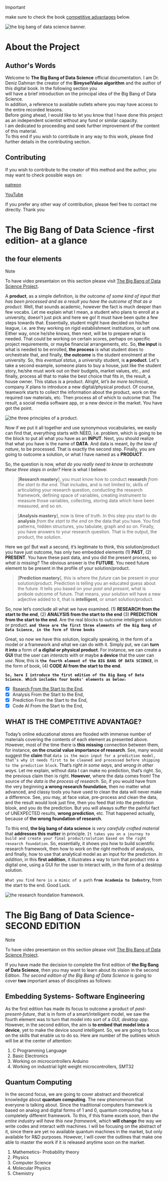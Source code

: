 > [!IMPORTANT] 
> make sure to check the book [competitive advantages](#what-is-the-competitive-advantage) below. 

![the big bang of data science banner.](/assets/cover_page.jpg)
# About the Project
## Author's Words
Welcome to **The Big Bang of Data Science** official documentation. I am Dr. Deniz Dahman 
the creator of the **BireyselValue algorithm** and the author of this digital book. In the following section you  
will have a brief introduction on the principal idea of the Big Bang of Data Science.  
In addition, a reference to available outlets where you may have access to the entire recorded lessons.  
Before going ahead, I would like to let you know that I have done this project as an independent scientist without any fund or similar capacity.  
I am dedicated to proceeding and seek further improvement of the content of this material.  
To this end if you wish to contribute in any way to this work, please find further details in the contributing section.  
  
## Contributing 

If you wish to contribute to the creator of this method and the author, you may want to check possible ways on: 

[patreon](https://patreon.com/user?u=118924481) 

[YouTube](https://www.youtube.com/@dahmansphi) 

If you prefer any other way of contribution, please feel free to contact me directly. Thank you

# The Big Bang of Data Science -first edition- at a glance

## the four elements

> [!NOTE]
> To have video presentaion on this section please visit [The Big Bang of Data Science Project](https://www.youtube.com/channel/UCTy7s6Bvt3OQbHXKBmGi4Hg).


A **product**, as a simple definition, is _the outcome of some kind of input that has been processed and as a result 
you have the outcome of that as a product_. Well, that sounds academic, however the fact is much deeper than few vocabs. 
Let me explain what I mean, a student who plans to enroll at a university, doesn’t just pick and here we go! 
It must have been quite a few steps towards that. Essentially, student might have decided on his/her league, i.e. 
are they working on rigid establishment institutions, or soft one. Either way, once he/she knows, then next, will 
be to prepare what is needed. That could be working on certain scores, perhaps on specific project requirements, 
or maybe financial arrangements, etc. So, **the input** is what is needed to be enrolled, **the process** is what student 
does to orchestrate that, and finally, **the outcome** is the student enrolment at the university. So, this _eventual  status_, 
a university student, is **a product**. Let's take a second example, someone plans to buy a house, just like the 
student story, he/she must work out on their budgets, market values, etc., and finally, process all that to make 
the best choice that fits in, the result, a house owner. This status is a product. Alright, _let’s be more technical_,
company *X* plans to introduce a new digital/physical product. Of course, teamwork starts to collect the information 
about the product, work on the required raw materials, etc. Then process all of which to outcome that. The result, 
a social media software app, or a new device in the market. You have got the point.    

![the three principles of a product.](/assets/input_process_output.gif)

Now if we put it all together and use synonymous vocabularies, we easily can find that, everything starts with NEED, 
i.e. problem, which is going to be the block to put all what you have as an **INPUT**. Next, you should realize that 
what you have is the name of **DATA**. And data is meant, _by the law of nature_, to be processed. That is exactly the 
second step. Finally, you are going to outcome a solution, or what I have named as a **PRODUCT**.  

So, the question is now, _what do you really need to know to orchestrate these three steps in order?_ Here is what I believe: 
> [**Research mastery**], you must know how to conduct **research** _from the start to the end_. That includes, and is not 
limited to, skills of articulating your research question, conducting the research framework, defining space of 
variables, creating instrument to measure those variables, collecting, storing data which have been measured, 
and so on. 
 
> [**Analysis mastery**], now is time of truth. In this step you start to do **analysis** _from the start to the end_ on 
the data that you have. You find patterns, hidden structures, you tabulate, graph and so on. Finally, you have answers 
to your research question. That is the output, the product, the solution.  

Here we go! But wait a second, it’s legitimate to think, this solution/product you have just outcome, has only two embedded elements (1) **PAST**, (2) **PRESENT**. You have these past data, and you did the present process, so _what is missing?_ The obvious answer is the **FUTURE**. You need future element to be present in the profile of your solution/product.  

> [**Prediction mastery**], this is where the _future_ can be present in your solution/product. Prediction is telling you an educated guess about the future. It tells you based on your _past and present_, what is probole outcome of future. That means, your solution will have a new adjective added to it, that is **intelligent**, or smart solution/product.  

So, now let’s conclude all what we have examined. (1) **RESEARCH from the start to the end**, (2) **ANALYSIS from the start to the end** (3) **PREDICTION from the start to the end**. Are the real blocks to outcome intelligent solution or product. 
**`and these are the first three elements of the Big Bang of Data Science, in the form of three books`**

Great, so now we have this solution, logically speaking, in the form of a model or a framework and what we can do with it. Simply put, we can **turn it into** a form of **a digital or physical product**. For instance, we can create a **GUI** that the user can _interacts_ with or maybe **a device** that the user can _use_. Now, this is **`the fourth element of the BIG BANG OF DATA SCIENCE`**, in the form of book, (4) **CODE AI from the start to the end**. 

**``So, here I introduce the first edition of the Big Bang of Data Science. Which includes four books' elements as below:``**


- [x] [Rsearch From the Start to the End](https://github.com/dahmansphi/research_from_start_to_end), 
- [x] Analysis From the Start to the End, 
- [x] Prediction From the Start to the End,
- [x] Code AI From the Start to the End,  

## WHAT IS THE COMPETITIVE ADVANTAGE?
Today’s online educational stores are flooded with immense number of materials covering the contents of each element as presented above. However, most of the time there is **this missing** connection between them, for instance, **on the crucial value importance of research**. See, many would suggest the **claim** that `data is the main input for a prediction model, that’s why it needs first to be cleaned and processed before shipping to the prediction block`. That’s _right in some ways_, and _wrong in other ways_. Let me explain, without data I can make no prediction, that’s right. So, the previous claim then is right. **However**, where the data comes from! The source of _the data is the process of research_. So, if you would have from the very beginning **a wrong research foundation**, then no matter what advanced, and classy tools you have used to clean the data will never make a difference. See, you may, at face value, pre-process and clean the data, and the result would look just fine, then you feed that into the prediction blook, and you do the prediction. But you will always suffer the painful fact of UNEXPECTED results, **wrong prediction**, etc. That happened actually, because of **the wrong foundation of research**.  

To this end, **the big bang of data science** is _very carefully crafted material_ that **addresses this matter** in principle. `It takes you on a journey to build and create your final product/solution based on the right research foundation`. So, essentially, it shows you how to build scientific research framework, then how to work on the right methods of analysis, and finally, how to use that analytical model as an input for the prediction. _In addition_, in this **first addition**, it illustrates a way to turn that product into a digital one, using a GUI for the user to interact with, in the form of a desktop solution.  

`What you find here is a mimic of a path` **`from Academia to Industry`**, from the start to the end. Good Luck.   

![the research foundation framework.](/assets/researh_foundation.gif)
 

# The Big Bang of Data Science- SECOND EDITION

> [!NOTE]
> To have video presentaion on this section please visit [The Big Bang of Data Science Project](https://www.youtube.com/channel/UCTy7s6Bvt3OQbHXKBmGi4Hg).

If you have made the decision to complete the first edition of **the Big Bang of Data Science**, then you may want to learn about its vision in the second Edition. _The second edition of the Big Bang of Data Science_ is going to cover **two** important areas of disciplines as follows:  
## Embedding Systems- Software Engineering 
As the first edition has made its focus to outcome a product of _past-present-future_, that is in form of a smart/intelligent model, we saw the fourth element was to turn that model into sort of a _GUI, desktop app_. However, in the second edition, the aim is **to embed that model into a device**, yet to make the device sound intelligent. So, we are going to focus on the skills that enable us to do so. Here are number of the outlines which will be at the center of attention: 

1. C Programming Language  
2. Basic Electronics 
3. Working on microcontrollers Arduino 
4. Working on industrial light weight microcontrollers, SMT32  

## Quantum Computing  

In the second focus, we are going to cover abstract and theoretical knowledge about **quantum computing**. The new phenomenon that everyone is talking about. Since the traditional computers framework is based on analog and digital forms of 1 and 0, quantum computing has a completely different framework. To this, if this frame excels soon, then _the entire industry will have this new framework_, which **will change** the way we write codes and interact with machines. I will be focusing on the abstract of it, since there are yet no available quantum machines in the market, but only available for R&D purposes. However, I will cover the outlines that make one able to master the work if it is released anytime soon on the market.  

1. Mathemetics- Probability theory 
2. Physics 
3. Computer Science 
4. Molecular Physics 
5. Chemistry 

